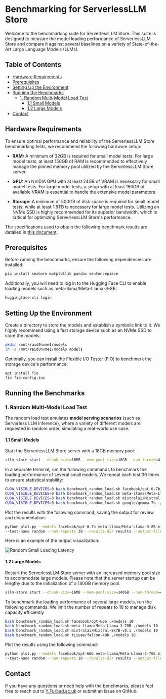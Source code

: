 # Benchmarking for ServerlessLLM Store

Welcome to the benchmarking suite for ServerlessLLM Store. This suite is designed to measure the model loading performance of ServerlessLLM Store and compare it against several baselines on a variety of State-of-the-Art Large Language Models (LLMs).

## Table of Contents

- [Hardware Requirements](#hardware-requirements)
- [Prerequisites](#prerequisites)
- [Setting Up the Environment](#setting-up-the-environment)
- [Running the Benchmarks](#running-the-benchmarks)
  - [1. Random Multi-Model Load Test](#1-random-multi-model-load-test)
    - [1.1 Small Models](#11-small-models)
    - [1.2 Large Models](#12-large-models)
- [Contact](#contact)

## Hardware Requirements

To ensure optimal performance and reliability of the ServerlessLLM Store benchmarking tests, we recommend the following hardware setup:

- **RAM:** A minimum of 32GB is required for small model tests. For large model tests, at least 150GB of RAM is recommended to effectively manage the pinned memory pool utilized by the ServerlessLLM Store server.

- **GPU:** An NVIDIA GPU with at least 24GB of VRAM is necessary for small model tests. For large model tests, a setup with at least 160GB of available VRAM is essential to handle the extensive model parameters.

- **Storage:** A minimum of 500GB of disk space is required for small model tests, while at least 1.5TB is necessary for large model tests. Utilizing an NVMe SSD is highly recommended for its superior bandwidth, which is critical for optimizing ServerlessLLM Store's performance.

The specifications used to obtain the following benchmark results are detailed in [this document](./server-specs.md).


## Prerequisites

Before running the benchmarks, ensure the following dependencies are installed:

```bash
pip install seaborn matplotlib pandas sentencepiece
```

Additionally, you will need to log in to the Hugging Face CLI to enable loading models such as meta-llama/Meta-Llama-3-8B:

```bash
huggingface-cli login
```

## Setting Up the Environment

Create a directory to store the models and establish a symbolic link to it. We highly recommend using a fast storage device such as an NVMe SSD to store the models:
```bash
mkdir /mnt/raid0nvme1/models
ln -s /mnt/raid0nvme1/models models
```

Optionally, you can install the Flexible I/O Tester (FIO) to benchmark the storage device's performance:
```bash
apt install fio
fio fio-config.ini
```

## Running the Benchmarks

### 1. Random Multi-Model Load Test

The random load test emulates **model serving scenarios** (such as Serverless LLM Inference), where a variety of different models are requested in random order, simulating a real-world use case.

#### 1.1 Small Models

Start the ServerlessLLM Store server with a 18GB memory pool:

```bash
sllm-store start --chunk-size=16MB --mem-pool-size=18GB --num-thread=4 -storage-path=./models
```

In a separate terminal, run the following commands to benchmark the loading performance of several small models. We repeat each test 30 times to ensure statistical stability:
```bash
CUDA_VISIBLE_DEVICES=0 bash benchmark_random_load.sh facebook/opt-6.7b ./models 30
CUDA_VISIBLE_DEVICES=0 bash benchmark_random_load.sh meta-llama/Meta-Llama-3-8B ./models 30
CUDA_VISIBLE_DEVICES=0 bash benchmark_random_load.sh mistralai/Mistral-7B-v0.3 ./models 30
CUDA_VISIBLE_DEVICES=0 bash benchmark_random_load.sh google/gemma-7b ./models 30
```

Plot the results with the following command, saving the output for review and documentation:

```bash
python plot.py --models facebook/opt-6.7b meta-llama/Meta-Llama-3-8B mistralai/Mistral-7B-v0.3 google/gemma-7b \
--test-name random --num-repeats 30 --results-dir results --output-file images/random_small_loading_latency.png
```

Here is an example of the output visualization:

![Random Small Loading Latency](images/random_small_loading_latency.png)

#### 1.2 Large Models

Restart the ServerlessLLM Store server with an increased memory pool size to accommodate large models. Please note that the server startup can be lengthy due to the initialization of a 140GB memory pool:

```bash
sllm-store start --chunk-size=16MB --mem-pool-size=140GB --num-thread=4 -storage-path=./models
```

To benchmark the loading performance of several large models, run the following commands. We limit the number of repeats to 10 to manage disk capacity efficiently
```bash
bash benchmark_random_load.sh facebook/opt-66b ./models 10
bash benchmark_random_load.sh meta-llama/Meta-Llama-3-70B ./models 10
bash benchmark_random_load.sh mistralai/Mixtral-8x7B-v0.1 ./models 10
bash benchmark_random_load.sh tiiuae/falcon-40b ./models 10
```

Plot the results using the following command:

```bash
python plot.py --models facebook/opt-66b meta-llama/Meta-Llama-3-70B mistralai/Mixtral-8x7B-v0.1 tiiuae/falcon-40b \
--test-name random --num-repeats 10 --results-dir results --output-file images/random_large_loading_latency.png
```

<!-- Here is an example of the output visualization:

![Random Large Loading Latency](images/random_large_loading_latency.png) -->


## Contact

If you have any questions or need help with the benchmarks, please feel free to reach out to [Y.Fu@ed.ac.uk](mailto:y.fu@ed.ac.uk) or submit an issue on GitHub.